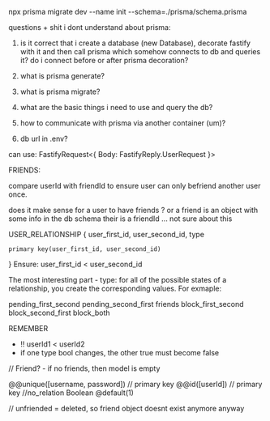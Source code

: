 npx prisma migrate dev --name init --schema=./prisma/schema.prisma


questions + shit i dont understand about prisma:

1) is it correct that i create a database (new Database), decorate fastify with it and then call prisma which somehow connects to db and queries it?
	do i connect before or after prisma decoration?

2) what is prisma generate?

3) what is prisma migrate?

4) what are the basic things i need to use and query the db?

5) how to communicate with prisma via another container (um)?

6) db url in .env?


can use: FastifyRequest<{ Body: FastifyReply.UserRequest }>



FRIENDS:

compare userId with friendId to ensure user can only 
befriend another user once.

does it make sense for a user to have friends ?
or a friend is an object with some info in the db schema
their is a friendId ... not sure about this

USER_RELATIONSHIP {
    user_first_id,
    user_second_id,
    type

    primary key(user_first_id, user_second_id)
}
Ensure: user_first_id < user_second_id

The most interesting part - type: for all of the possible states of a relationship, you create the corresponding values. For exmaple:

pending_first_second
pending_second_first
friends
block_first_second
block_second_first
block_both


REMEMBER

- !! userId1 < userId2
- if one type bool changes, the other true must become false



// Friend? - if no friends, then model is empty


  @@unique([username, password]) // primary key
  	@@id([userId]) // primary key
	//no_relation				Boolean		@default(1)


// unfriended = deleted, so friend object doesnt exist anymore anyway